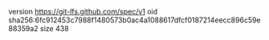 version https://git-lfs.github.com/spec/v1
oid sha256:6fc912453c7988f1480573b0ac4a1088617dfcf0187214eecc896c59e88359a2
size 438
